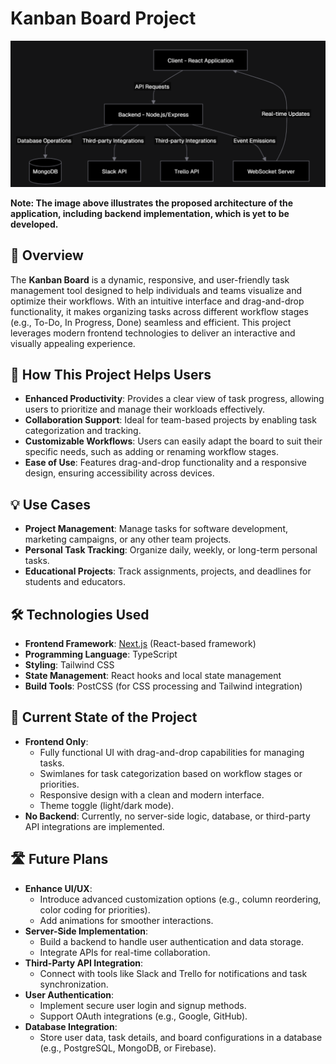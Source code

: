 # Kanban Board Project

![Architecture of the app](future-plan.png)

**Note: The image above illustrates the proposed architecture of the application, including backend implementation, which is yet to be developed.**

## 📖 Overview
The **Kanban Board** is a dynamic, responsive, and user-friendly task management tool designed to help individuals and teams visualize and optimize their workflows. With an intuitive interface and drag-and-drop functionality, it makes organizing tasks across different workflow stages (e.g., To-Do, In Progress, Done) seamless and efficient. This project leverages modern frontend technologies to deliver an interactive and visually appealing experience.

## 🚀 How This Project Helps Users
- **Enhanced Productivity**: Provides a clear view of task progress, allowing users to prioritize and manage their workloads effectively.
- **Collaboration Support**: Ideal for team-based projects by enabling task categorization and tracking.
- **Customizable Workflows**: Users can easily adapt the board to suit their specific needs, such as adding or renaming workflow stages.
- **Ease of Use**: Features drag-and-drop functionality and a responsive design, ensuring accessibility across devices.

## 💡 Use Cases
- **Project Management**: Manage tasks for software development, marketing campaigns, or any other team projects.
- **Personal Task Tracking**: Organize daily, weekly, or long-term personal tasks.
- **Educational Projects**: Track assignments, projects, and deadlines for students and educators.

## 🛠️ Technologies Used
- **Frontend Framework**: [Next.js](https://nextjs.org/) (React-based framework)
- **Programming Language**: TypeScript
- **Styling**: Tailwind CSS
- **State Management**: React hooks and local state management
- **Build Tools**: PostCSS (for CSS processing and Tailwind integration)

## 📂 Current State of the Project
- **Frontend Only**: 
  - Fully functional UI with drag-and-drop capabilities for managing tasks.
  - Swimlanes for task categorization based on workflow stages or priorities.
  - Responsive design with a clean and modern interface.
  - Theme toggle (light/dark mode).
- **No Backend**: Currently, no server-side logic, database, or third-party API integrations are implemented.

## 🛣️ Future Plans
- **Enhance UI/UX**:
  - Introduce advanced customization options (e.g., column reordering, color coding for priorities).
  - Add animations for smoother interactions.
- **Server-Side Implementation**:
  - Build a backend to handle user authentication and data storage.
  - Integrate APIs for real-time collaboration.
- **Third-Party API Integration**:
  - Connect with tools like Slack and Trello for notifications and task synchronization.
- **User Authentication**:
  - Implement secure user login and signup methods.
  - Support OAuth integrations (e.g., Google, GitHub).
- **Database Integration**:
  - Store user data, task details, and board configurations in a database (e.g., PostgreSQL, MongoDB, or Firebase).

